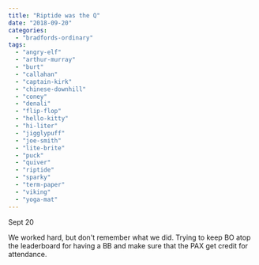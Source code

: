 ```yaml
---
title: "Riptide was the Q"
date: "2018-09-20"
categories: 
  - "bradfords-ordinary"
tags: 
  - "angry-elf"
  - "arthur-murray"
  - "burt"
  - "callahan"
  - "captain-kirk"
  - "chinese-downhill"
  - "coney"
  - "denali"
  - "flip-flop"
  - "hello-kitty"
  - "hi-liter"
  - "jigglypuff"
  - "joe-smith"
  - "lite-brite"
  - "puck"
  - "quiver"
  - "riptide"
  - "sparky"
  - "term-paper"
  - "viking"
  - "yoga-mat"
---
```


Sept 20

We worked hard, but don't remember what we did. Trying to keep BO atop the leaderboard for having a BB and make sure that the PAX get credit for attendance.
